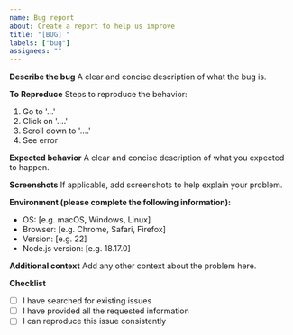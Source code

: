 ```yaml
---
name: Bug report
about: Create a report to help us improve
title: "[BUG] "
labels: ["bug"]
assignees: ""
---
```


**Describe the bug**
A clear and concise description of what the bug is.

**To Reproduce**
Steps to reproduce the behavior:

1. Go to '...'
2. Click on '....'
3. Scroll down to '....'
4. See error

**Expected behavior**
A clear and concise description of what you expected to happen.

**Screenshots**
If applicable, add screenshots to help explain your problem.

**Environment (please complete the following information):**

- OS: [e.g. macOS, Windows, Linux]
- Browser: [e.g. Chrome, Safari, Firefox]
- Version: [e.g. 22]
- Node.js version: [e.g. 18.17.0]

**Additional context**
Add any other context about the problem here.

**Checklist**

- [ ] I have searched for existing issues
- [ ] I have provided all the requested information
- [ ] I can reproduce this issue consistently
